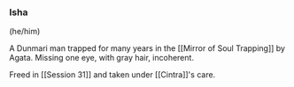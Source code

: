 ### Isha
(he/him)

A Dunmari man trapped for many years in the [[Mirror of Soul Trapping]] by Agata. Missing one eye, with gray hair, incoherent. 

Freed in [[Session 31]] and taken under [[Cintra]]'s care.